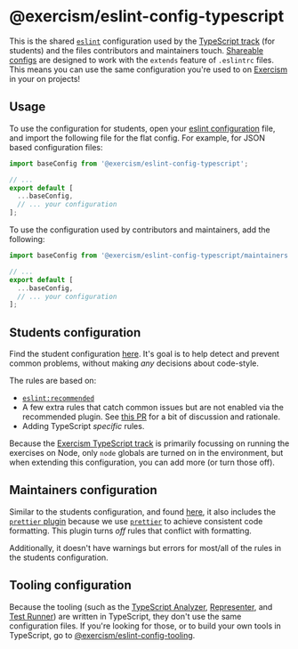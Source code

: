 # @exercism/eslint-config-typescript

This is the shared [`eslint`][web-eslint] configuration used by the [TypeScript track][git-typescript] (for students) and the files contributors and maintainers touch. [Shareable configs][web-shareable-configs] are designed to work with the `extends` feature of `.eslintrc` files. This means you can use the same configuration you're used to on [Exercism][web-exercism] in your on projects!

## Usage

To use the configuration for students, open your [eslint configuration][web-eslint-configuration] file, and import the following file for the flat config. For example, for JSON based configuration files:

```javascript
import baseConfig from '@exercism/eslint-config-typescript';

// ...
export default [
  ...baseConfig,
  // ... your configuration
];
```

To use the configuration used by contributors and maintainers, add the following:

```javascript
import baseConfig from '@exercism/eslint-config-typescript/maintainers';

// ...
export default [
  ...baseConfig,
  // ... your configuration
];
```

## Students configuration

Find the student configuration [here](index.mjs). It's goal is to help detect and prevent common problems, without making _any_ decisions about code-style.

The rules are based on:

- [`eslint:recommended`][web-eslint-recommended]
- A few extra rules that catch common issues but are not enabled via the recommended plugin. See [this PR][git-javascript-pr-1094] for a bit of discussion and rationale.
- Adding TypeScript _specific_ rules.

Because the [Exercism TypeScript track][git-typescript] is primarily focussing on running the exercises on Node, only `node` globals are turned on in the environment, but when extending this configuration, you can add more (or turn those off).

## Maintainers configuration

Similar to the students configuration, and found [here](maintainers.js), it also includes the [`prettier` plugin][git-eslint-plugin-prettier] because we use [`prettier`][web-prettier] to achieve consistent code formatting. This plugin turns _off_ rules that conflict with formatting.

Additionally, it doesn't have warnings but errors for most/all of the rules in the students configuration.

## Tooling configuration

Because the tooling (such as the [TypeScript Analyzer][git-typescript-analyzer], [Representer][git-typescript-representer], and [Test Runner][git-typescript-test-runner]) are written in TypeScript, they don't use the same configuration files. If you're looking for those, or to build your own tools in TypeScript, go to [@exercism/eslint-config-tooling][git-eslint-config-tooling].

[git-eslint-config-tooling]: https://github.com/exercism/eslint-config-tooling
[git-eslint-plugin-import]: https://github.com/benmosher/eslint-plugin-import
[git-eslint-plugin-prettier]: https://github.com/prettier/eslint-config-prettier
[git-typescript]: https://github.com/exercism/typescript
[git-typescript-analyzer]: https://github.com/exercism/typescript-analyzer
[git-javascript-pr-1094]: https://github.com/exercism/javascript/pull/1094
[git-typescript-representer]: https://github.com/exercism/typescript-representer
[git-typescript-test-runner]: https://github.com/exercism/typescript-test-runner
[web-eslint]: https://eslint.org
[web-eslint-configuration]: https://eslint.org/docs/user-guide/configuring/
[web-eslint-recommended]: https://eslint.org/docs/rules/
[web-exercism]: https://exercism.io
[web-prettier]: https://prettier.io
[web-shareable-configs]: https://eslint.org/docs/developer-guide/shareable-configs
